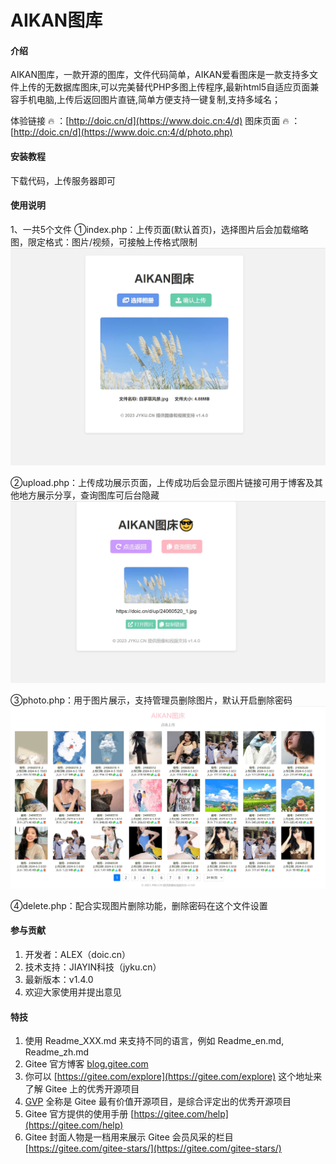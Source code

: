 # AIKAN图库

#### 介绍
AIKAN图库，一款开源的图库，文件代码简单，AIKAN爱看图床是一款支持多文件上传的无数据库图床,可以完美替代PHP多图上传程序,最新html5自适应页面兼容手机电脑,上传后返回图片直链,简单方便支持一键复制,支持多域名；

体验链接 :fire: ：[http://doic.cn/d](https://www.doic.cn:4/d)
图床页面 :fire: ：[http://doic.cn/d](https://www.doic.cn:4/d/photo.php)


#### 安装教程

下载代码，上传服务器即可

#### 使用说明

1、一共5个文件
①index.php：上传页面(默认首页)，选择图片后会加载缩略图，限定格式：图片/视频，可接触上传格式限制
![输入图片说明](%E4%B8%8A%E4%BC%A0%E5%B1%95%E7%A4%BA.png)

②upload.php：上传成功展示页面，上传成功后会显示图片链接可用于博客及其他地方展示分享，查询图库可后台隐藏
![输入图片说明](%E6%88%90%E5%8A%9F%E5%B1%95%E7%A4%BA.png)

③photo.php：用于图片展示，支持管理员删除图片，默认开启删除密码
![输入图片说明](%E5%9B%BE%E5%BA%8A%E5%B1%95%E7%A4%BA.png)

④delete.php：配合实现图片删除功能，删除密码在这个文件设置

#### 参与贡献

1.  开发者：ALEX（doic.cn）
2.  技术支持：JIAYIN科技（jyku.cn）
3.  最新版本：v1.4.0
4.  欢迎大家使用并提出意见


#### 特技

1.  使用 Readme\_XXX.md 来支持不同的语言，例如 Readme\_en.md, Readme\_zh.md
2.  Gitee 官方博客 [blog.gitee.com](https://blog.gitee.com)
3.  你可以 [https://gitee.com/explore](https://gitee.com/explore) 这个地址来了解 Gitee 上的优秀开源项目
4.  [GVP](https://gitee.com/gvp) 全称是 Gitee 最有价值开源项目，是综合评定出的优秀开源项目
5.  Gitee 官方提供的使用手册 [https://gitee.com/help](https://gitee.com/help)
6.  Gitee 封面人物是一档用来展示 Gitee 会员风采的栏目 [https://gitee.com/gitee-stars/](https://gitee.com/gitee-stars/)
